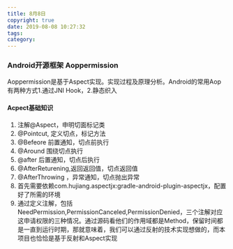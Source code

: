 ```yaml
---
title: 8月8日
copyright: true
date: 2019-08-08 10:27:32
tags:
category:
---
```

### Android开源框架 Aoppermission
Aoppermission是基于Aspect实现。实现过程及原理分析。Android的常用Aop有两种方式1.通过JNI Hook，2.静态织入
####  Acpect基础知识
1. 注解@Aspect，申明切面标记类
2. @Pointcut, 定义切点，标记方法
3. @Befeore 前置通知，切点前执行
4. @Around 围绕切点执行
5. @after 后置通知，切点后执行
6. @AfterReturening,返回返回值，切点返回值
7. @AfterThrowing ，异常通知，切点抛出异常
1. 首先需要依赖com.hujiang.aspectjx:gradle-android-plugin-aspectjx，配置好了所需的环境
2. 通过定义注解，包括NeedPermission,PermissionCanceled,PermissionDenied，三个注解对应这申请权限的三种情况。通过源码看他们的作用域都是Method，保留时间都是一直到运行时期，那就意味着，我们可以通过反射的技术实现想做的，而本项目也恰恰是基于反射和Aspect实现 
